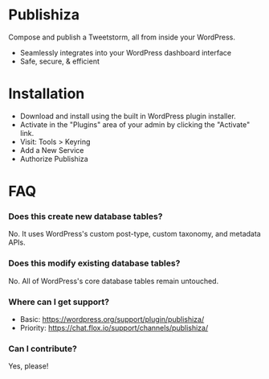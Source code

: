 
# Publishiza

Compose and publish a Tweetstorm, all from inside your WordPress.

* Seamlessly integrates into your WordPress dashboard interface
* Safe, secure, & efficient
	
# Installation

* Download and install using the built in WordPress plugin installer.
* Activate in the "Plugins" area of your admin by clicking the "Activate" link.
* Visit: Tools > Keyring
* Add a New Service
* Authorize Publishiza

# FAQ

### Does this create new database tables?

No. It uses WordPress's custom post-type, custom taxonomy, and metadata APIs.

### Does this modify existing database tables?

No. All of WordPress's core database tables remain untouched.

### Where can I get support?

* Basic: https://wordpress.org/support/plugin/publishiza/
* Priority: https://chat.flox.io/support/channels/publishiza/

### Can I contribute?

Yes, please!
